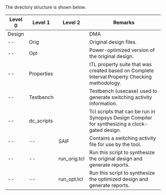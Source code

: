 The directory structure is shown below.

Level 0 | Level 1 | Level 2 | Remarks |
-------|---------|---------|---------|
Design |         |         | DMA        |
  --   | Orig    |         |  Original design files.      |      
  --   | Opt     |         |  Power-optimized version of the original design.      | 
  --   | Properties |      |  ITL property suite that was created based on Complete Interval Property Checking methodology.      |
  --   | Testbench   |     |  Testbench (usecase) used to generate switching activity information.      |
  --   | dc_scripts  |     |  Tcl scripts that can be run in Synopsys Design Compiler for synthesizing a clock-gated design.   
  --   | --       |SAIF    |  Contains a switching activity file for use by the tool.
  --   | --       |run_orig.tcl    |  Run this script to synthesize the original design and generate reports.
  --   | --       |run_opt.tcl    |  Run this script to synthesize the optimized design and generate reports.
